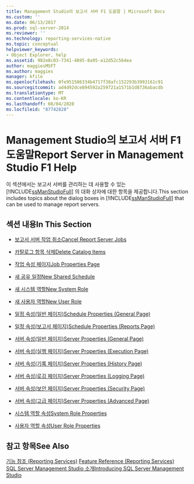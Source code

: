 ```yaml
---
title: Management Studio의 보고서 서버 F1 도움말 | Microsoft Docs
ms.custom: ''
ms.date: 06/13/2017
ms.prod: sql-server-2014
ms.reviewer: ''
ms.technology: reporting-services-native
ms.topic: conceptual
helpviewer_keywords:
- Object Explorer, help
ms.assetid: 982e8c03-7341-4895-8a95-a12d52c564ea
author: maggiesMSFT
ms.author: maggies
manager: kfile
ms.openlocfilehash: 0fe951586334b4717f38afc152293b3993161c91
ms.sourcegitcommit: ad4d92dce894592a259721a1571b1d8736abacdb
ms.translationtype: MT
ms.contentlocale: ko-KR
ms.lasthandoff: 08/04/2020
ms.locfileid: "87742828"
---
```

# <a name="report-server-in-management-studio-f1-help"></a><span data-ttu-id="40ed7-102">Management Studio의 보고서 서버 F1 도움말</span><span class="sxs-lookup"><span data-stu-id="40ed7-102">Report Server in Management Studio F1 Help</span></span>
  <span data-ttu-id="40ed7-103">이 섹션에서는 보고서 서버를 관리하는 데 사용할 수 있는 [!INCLUDE[ssManStudioFull](../../includes/ssmanstudiofull-md.md)] 의 대화 상자에 대한 항목을 제공합니다.</span><span class="sxs-lookup"><span data-stu-id="40ed7-103">This section includes topics about the dialog boxes in [!INCLUDE[ssManStudioFull](../../includes/ssmanstudiofull-md.md)] that can be used to manage report servers.</span></span>  
  
## <a name="in-this-section"></a><span data-ttu-id="40ed7-104">섹션 내용</span><span class="sxs-lookup"><span data-stu-id="40ed7-104">In This Section</span></span>  
  
-   [<span data-ttu-id="40ed7-105">보고서 서버 작업 취소</span><span class="sxs-lookup"><span data-stu-id="40ed7-105">Cancel Report Server Jobs</span></span>](cancel-report-server-jobs-management-studio.md)  
  
-   [<span data-ttu-id="40ed7-106">카탈로그 항목 삭제</span><span class="sxs-lookup"><span data-stu-id="40ed7-106">Delete Catalog Items</span></span>](delete-catalog-items-management-studio.md)  
  
-   [<span data-ttu-id="40ed7-107">작업 속성 페이지</span><span class="sxs-lookup"><span data-stu-id="40ed7-107">Job Properties Page</span></span>](job-properties-management-studio.md)  
  
-   [<span data-ttu-id="40ed7-108">새 공유 일정</span><span class="sxs-lookup"><span data-stu-id="40ed7-108">New Shared Schedule</span></span>](new-shared-schedule-management-studio.md)  
  
-   [<span data-ttu-id="40ed7-109">새 시스템 역할</span><span class="sxs-lookup"><span data-stu-id="40ed7-109">New System Role</span></span>](new-system-role-management-studio.md)  
  
-   [<span data-ttu-id="40ed7-110">새 사용자 역할</span><span class="sxs-lookup"><span data-stu-id="40ed7-110">New User Role</span></span>](new-user-role-management-studio.md)  
  
-   [<span data-ttu-id="40ed7-111">일정 속성(일반 페이지)</span><span class="sxs-lookup"><span data-stu-id="40ed7-111">Schedule Properties (General Page)</span></span>](schedule-properties-general-page.md)  
  
-   [<span data-ttu-id="40ed7-112">일정 속성(보고서 페이지)</span><span class="sxs-lookup"><span data-stu-id="40ed7-112">Schedule Properties (Reports Page)</span></span>](schedule-properties-reports-page.md)  
  
-   [<span data-ttu-id="40ed7-113">서버 속성(일반 페이지)</span><span class="sxs-lookup"><span data-stu-id="40ed7-113">Server Properties (General Page)</span></span>](report-server-properties-general-page.md)  
  
-   [<span data-ttu-id="40ed7-114">서버 속성(실행 페이지)</span><span class="sxs-lookup"><span data-stu-id="40ed7-114">Server Properties (Execution Page)</span></span>](server-properties-execution-page.md)  
  
-   [<span data-ttu-id="40ed7-115">서버 속성(기록 페이지)</span><span class="sxs-lookup"><span data-stu-id="40ed7-115">Server Properties (History Page)</span></span>](server-properties-history-page.md)  
  
-   [<span data-ttu-id="40ed7-116">서버 속성(로깅 페이지)</span><span class="sxs-lookup"><span data-stu-id="40ed7-116">Server Properties (Logging Page)</span></span>](server-properties-logging-page.md)  
  
-   [<span data-ttu-id="40ed7-117">서버 속성(보안 페이지)</span><span class="sxs-lookup"><span data-stu-id="40ed7-117">Server Properties (Security Page)</span></span>](server-properties-security-page-reporting-services.md)  
  
-   [<span data-ttu-id="40ed7-118">서버 속성(고급 페이지)</span><span class="sxs-lookup"><span data-stu-id="40ed7-118">Server Properties (Advanced Page)</span></span>](server-properties-advanced-page-reporting-services.md)  
  
-   [<span data-ttu-id="40ed7-119">시스템 역할 속성</span><span class="sxs-lookup"><span data-stu-id="40ed7-119">System Role Properties</span></span>](system-role-properties-management-studio.md)  
  
-   [<span data-ttu-id="40ed7-120">사용자 역할 속성</span><span class="sxs-lookup"><span data-stu-id="40ed7-120">User Role Properties</span></span>](user-role-properties-management-studio.md)  
  
## <a name="see-also"></a><span data-ttu-id="40ed7-121">참고 항목</span><span class="sxs-lookup"><span data-stu-id="40ed7-121">See Also</span></span>  
 <span data-ttu-id="40ed7-122">[기능 참조 (Reporting Services)](../feature-reference-reporting-services.md) </span><span class="sxs-lookup"><span data-stu-id="40ed7-122">[Feature Reference (Reporting Services)](../feature-reference-reporting-services.md) </span></span>  
 [<span data-ttu-id="40ed7-123">SQL Server Management Studio 소개</span><span class="sxs-lookup"><span data-stu-id="40ed7-123">Introducing SQL Server Management Studio</span></span>](../../ssms/sql-server-management-studio-ssms.md)  
  
  
